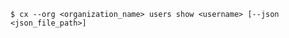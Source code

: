 <!-- usedin: [ _includes/_inlines/Toolbelt/common/users/users_usage-2-v1.md] -->

```
$ cx --org <organization_name> users show <username> [--json <json_file_path>]
```
